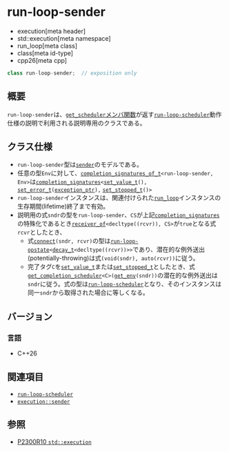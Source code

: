 # run-loop-sender
* execution[meta header]
* std::execution[meta namespace]
* run_loop[meta class]
* class[meta id-type]
* cpp26[meta cpp]

```cpp
class run-loop-sender;  // exposition only
```

## 概要
`run-loop-sender`は、[`get_scheduler`メンバ関数](get_scheduler.md)が返す[`run-loop-scheduler`](run-loop-scheduler.md)動作仕様の説明で利用される説明専用のクラスである。

## クラス仕様
- `run-loop-sender`型は[`sender`](../sender.md)のモデルである。
- 任意の型`Env`に対して、[`completion_signatures_of_t`](../completion_signatures_of_t.md)`<run-loop-sender, Env>`は[`completion_signatures`](../completion_signatures.md)`<`[`set_value_t`](../set_value.md)`(),` [`set_error_t`](../set_error.md)`(`[`exception_ptr`](/reference/exception/exception_ptr.md)`),` [`set_stopped_t`](../set_stopped.md)`()>`
- `run-loop-sender`インスタンスは、関連付けられた[`run_loop`](../run_loop.md)インスタンスの生存期間(lifetime)終了まで有効。
- 説明用の式`sndr`の型を`run-loop-sender`、`CS`が上記[`completion_signatures`](../completion_signatures.md)の特殊化であるとき[`receiver_of`](../receiver_of.md)`<decltype((rcvr)), CS>`が`true`となる式`rcvr`としたとき、
    - 式[`connect`](../connect.md)`(sndr, rcvr)`の型は[`run-loop-opstate`](run-loop-opstate.md)`<`[`decay_t`](/reference/type_traits/decay.md)`<decltype((rcvr))>>`であり、潜在的な例外送出(potentially-throwing)は式`(void(sndr), auto(rcvr))`に従う。
    - 完了タグ`C`を[`set_value_t`](../set_value.md)または[`set_stopped_t`](../set_stopped.md)としたとき、式[`get_completion_scheduler`](../get_completion_scheduler.md)`<C>(`[`get_env`](../get_env.md)`(sndr))`の潜在的な例外送出は`sndr`に従う。式の型は[`run-loop-scheduler`](run-loop-scheduler.md)となり、そのインスタンスは同一`sndr`から取得された場合に等しくなる。


## バージョン
### 言語
- C++26


## 関連項目
- [`run-loop-scheduler`](run-loop-scheduler.md)
- [`execution::sender`](../sender.md)


## 参照
- [P2300R10 `std::execution`](https://www.open-std.org/jtc1/sc22/wg21/docs/papers/2024/p2300r10.html)
